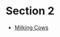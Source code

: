 # Section 2

* [Milking Cows](http://usacotraining.blogspot.com/2013/09/problem-121-milking-cows.html)
